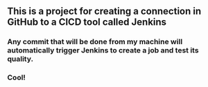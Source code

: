 ## This is a project for creating a connection in GitHub to a CICD tool called Jenkins

### Any commit that will be done from my machine will automatically trigger Jenkins to create a job and test its quality.
### Cool!
